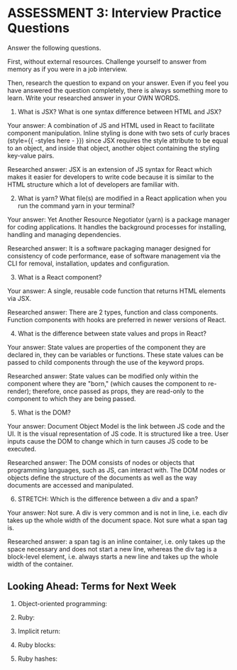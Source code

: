 # ASSESSMENT 3: Interview Practice Questions

Answer the following questions.

First, without external resources. Challenge yourself to answer from memory as if you were in a job interview.

Then, research the question to expand on your answer. Even if you feel you have answered the question completely, there is always something more to learn. Write your researched answer in your OWN WORDS.

1. What is JSX? What is one syntax difference between HTML and JSX?

Your answer: A combination of JS and HTML used in React to facilitate component manipulation. Inline styling is done with two sets of curly braces (style={{ -styles here - }}) since JSX requires the style attribute to be equal to an object, and inside that object, another object containing the styling key-value pairs.

Researched answer: JSX is an extension of JS syntax for React which makes it easier for developers to write code because it is similar to the HTML structure which a lot of developers are familiar with. 

2. What is yarn? What file(s) are modified in a React application when you run the command yarn in your terminal?

Your answer: Yet Another Resource Negotiator (yarn) is a package manager for coding applications. It handles the background processes for installing, handling and managing dependencies.

Researched answer: It is a software packaging manager designed for consistency of code performance, ease of software management via the CLI for removal, installation, updates and configuration. 

3. What is a React component? 

Your answer: A single, reusable code function that returns HTML elements via JSX.

Researched answer: There are 2 types, function and class components. Function components with hooks are preferred in newer versions of React. 

4. What is the difference between state values and props in React?

Your answer: State values are properties of the component they are declared in, they can be variables or functions. These state values can be passed to child components through the use of the keyword props.

Researched answer: State values can be modified only within the component where they are "born," (which causes the component to re-render); therefore, once passed as props, they are read-only to the component to which they are being passed.

5. What is the DOM?

Your answer: Document Object Model is the link between JS code and the UI. It is the visual representation of JS code. It is structured like a tree. User inputs cause the DOM to change which in turn causes JS code to be executed. 

Researched answer: The DOM consists of nodes or objects that programming languages, such as JS, can interact with. The DOM nodes or objects define the structure of the documents as well as the way documents are accessed and manipulated.

6. STRETCH: Which is the difference between a div and a span?

Your answer: Not sure. A div is very common and is not in line, i.e. each div takes up the whole width of the document space. Not sure what a span tag is.

Researched answer: a span tag is an inline container, i.e. only takes up the space necessary and does not start a new line, whereas the div tag is a block-level element, i.e. always starts a new line and takes up the whole width of the container.

## Looking Ahead: Terms for Next Week

1. Object-oriented programming:

2. Ruby:

3. Implicit return:

4. Ruby blocks:

5. Ruby hashes:
